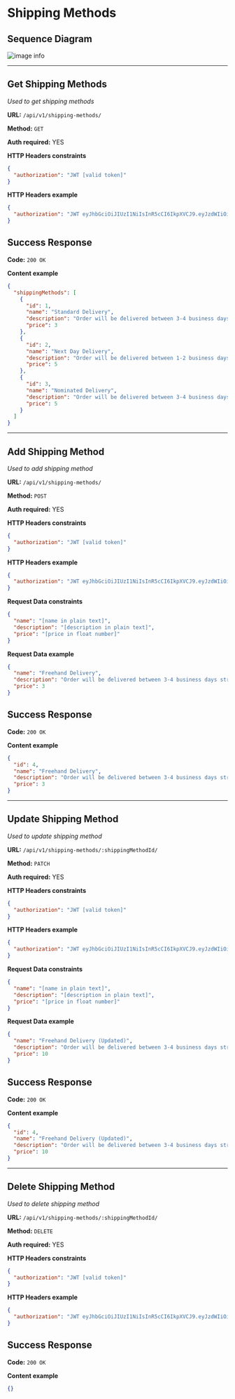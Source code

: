 # Shipping Methods

## Sequence Diagram

![image info](./assets/shipping-methods.png)

---

## Get Shipping Methods

_Used to get shipping methods_

**URL:** `/api/v1/shipping-methods/`

**Method:** `GET`

**Auth required:** YES

**HTTP Headers constraints**

```json
{
  "authorization": "JWT [valid token]"
}
```

**HTTP Headers example**

```json
{
  "authorization": "JWT eyJhbGciOiJIUzI1NiIsInR5cCI6IkpXVCJ9.eyJzdWIiOiIxMjM0NTY3ODkwIiwibmFtZSI6IkpvaG4gRG9lIiwiaWF0IjoxNTE2MjM5MDIyfQ.SflKxwRJSMeKKF2QT4fwpMeJf36POk6yJV_adQssw5c"
}
```

## Success Response

**Code:** `200 OK`

**Content example**

```json
{
  "shippingMethods": [
    {
      "id": 1,
      "name": "Standard Delivery",
      "description": "Order will be đelivered between 3-4 business days straights to your doorstep",
      "price": 3
    },
    {
      "id": 2,
      "name": "Next Day Delivery",
      "description": "Order will be đelivered between 1-2 business days straights to your doorstep",
      "price": 5
    },
    {
      "id": 3,
      "name": "Nominated Delivery",
      "description": "Order will be đelivered between 3-4 business days straights to your doorstep",
      "price": 5
    }
  ]
}
```

---

## Add Shipping Method

_Used to add shipping method_

**URL:** `/api/v1/shipping-methods/`

**Method:** `POST`

**Auth required:** YES

**HTTP Headers constraints**

```json
{
  "authorization": "JWT [valid token]"
}
```

**HTTP Headers example**

```json
{
  "authorization": "JWT eyJhbGciOiJIUzI1NiIsInR5cCI6IkpXVCJ9.eyJzdWIiOiIxMjM0NTY3ODkwIiwibmFtZSI6IkpvaG4gRG9lIiwiaWF0IjoxNTE2MjM5MDIyfQ.SflKxwRJSMeKKF2QT4fwpMeJf36POk6yJV_adQssw5c"
}
```

**Request Data constraints**

```json
{
  "name": "[name in plain text]",
  "description": "[description in plain text]",
  "price": "[price in float number]"
}
```

**Request Data example**

```json
{
  "name": "Freehand Delivery",
  "description": "Order will be đelivered between 3-4 business days straights to your doorstep",
  "price": 3
}
```

## Success Response

**Code:** `200 OK`

**Content example**

```json
{
  "id": 4,
  "name": "Freehand Delivery",
  "description": "Order will be đelivered between 3-4 business days straights to your doorstep",
  "price": 3
}
```

---

## Update Shipping Method

_Used to update shipping method_

**URL:** `/api/v1/shipping-methods/:shippingMethodId/`

**Method:** `PATCH`

**Auth required:** YES

**HTTP Headers constraints**

```json
{
  "authorization": "JWT [valid token]"
}
```

**HTTP Headers example**

```json
{
  "authorization": "JWT eyJhbGciOiJIUzI1NiIsInR5cCI6IkpXVCJ9.eyJzdWIiOiIxMjM0NTY3ODkwIiwibmFtZSI6IkpvaG4gRG9lIiwiaWF0IjoxNTE2MjM5MDIyfQ.SflKxwRJSMeKKF2QT4fwpMeJf36POk6yJV_adQssw5c"
}
```

**Request Data constraints**

```json
{
  "name": "[name in plain text]",
  "description": "[description in plain text]",
  "price": "[price in float number]"
}
```

**Request Data example**

```json
{
  "name": "Freehand Delivery (Updated)",
  "description": "Order will be đelivered between 3-4 business days straights to your doorstep",
  "price": 10
}
```

## Success Response

**Code:** `200 OK`

**Content example**

```json
{
  "id": 4,
  "name": "Freehand Delivery (Updated)",
  "description": "Order will be đelivered between 3-4 business days straights to your doorstep",
  "price": 10
}
```

---

## Delete Shipping Method

_Used to delete shipping method_

**URL:** `/api/v1/shipping-methods/:shippingMethodId/`

**Method:** `DELETE`

**Auth required:** YES

**HTTP Headers constraints**

```json
{
  "authorization": "JWT [valid token]"
}
```

**HTTP Headers example**

```json
{
  "authorization": "JWT eyJhbGciOiJIUzI1NiIsInR5cCI6IkpXVCJ9.eyJzdWIiOiIxMjM0NTY3ODkwIiwibmFtZSI6IkpvaG4gRG9lIiwiaWF0IjoxNTE2MjM5MDIyfQ.SflKxwRJSMeKKF2QT4fwpMeJf36POk6yJV_adQssw5c"
}
```

## Success Response

**Code:** `200 OK`

**Content example**

```json
{}
```
